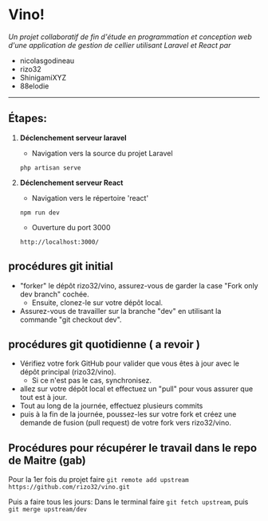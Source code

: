 # Vino!

_Un projet collaboratif de fin d'étude en programmation et conception web d'une application de gestion de cellier utilisant Laravel et React par_

-   nicolasgodineau
-   rizo32
-   ShinigamiXYZ
-   88elodie

---

## Étapes:

1. **Déclenchement serveur laravel**

    - Navigation vers la source du projet Laravel

    ```
    php artisan serve
    ```

1. **Déclenchement serveur React**
    - Navigation vers le répertoire 'react'
    ```
    npm run dev
    ```
    - Ouverture du port 3000
    ```
    http://localhost:3000/
    ```

<!-- YG -->

## procédures git initial

-   "forker" le dépôt rizo32/vino, assurez-vous de garder la case "Fork only dev branch" cochée.
    -   Ensuite, clonez-le sur votre dépôt local.
-   Assurez-vous de travailler sur la branche "dev" en utilisant la commande "git checkout dev".

## procédures git quotidienne ( a revoir )

-   Vérifiez votre fork GitHub pour valider que vous êtes à jour avec le dépôt principal (rizo32/vino).
    -   Si ce n'est pas le cas, synchronisez.
-   allez sur votre dépôt local et effectuez un "pull" pour vous assurer que tout est à jour.
-   Tout au long de la journée, effectuez plusieurs commits
-   puis à la fin de la journée, poussez-les sur votre fork et créez une demande de fusion (pull request) de votre fork vers rizo32/vino.

<!-- </YG> -->

## Procédures pour récupérer le travail dans le repo de Maitre (gab)

Pour la 1er fois du projet faire `git remote add upstream https://github.com/rizo32/vino.git`

Puis a faire tous les jours:
Dans le terminal faire `git fetch upstream`, puis `git merge upstream/dev`
